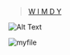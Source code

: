 
<blockquote class="imgur-embed-pub" lang="en" data-id="WSgs6Tg"  ><a href="//imgur.com/WSgs6Tg">W I M D Y</a></blockquote><script async src="//s.imgur.com/min/embed.js" charset="utf-8"></script>

![Alt Text](https://media.giphy.com/media/vFKqnCdLPNOKc/giphy.gif)

![myfile](https://user-images.githubusercontent.com/52455330/139071980-91302a8a-37b1-4196-803e-f91b1de2ee5b.gif)
